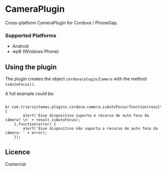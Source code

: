CameraPlugin
==============

Cross-platform CameraPlugin for Cordova / PhoneGap.

### Supported Platforms

- Android
- wp8 (Windows Phone)

## Using the plugin ##
The plugin creates the object `cordova/plugin/Camera` with the method `isAutoFocus()`. 

A full example could be:
```
   br.com.triersistemas.plugins.cordova.camera.isAutoFocus(function(result) {
        alert('Esse dispositivo suporta o recurso de auto foco da câmera? \n' + result.isAutoFocus);
    },function(error) {
        alert('Esse dispositivo não suporta o recurso de auto foco da câmera: ' + error);
    });
```

## Licence ##

Comercial